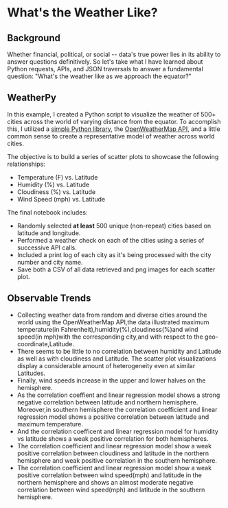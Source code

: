 # What's the Weather Like?

## Background

Whether financial, political, or social -- data's true power lies in its ability to answer questions definitively. So let's take what I have learned about Python requests, APIs, and JSON traversals to answer a fundamental question: "What's the weather like as we approach the equator?"


## WeatherPy

In this example, I created a Python script to visualize the weather of 500+ cities across the world of varying distance from the equator. To accomplish this, I utilized a [simple Python library](https://pypi.python.org/pypi/citipy), the [OpenWeatherMap API](https://openweathermap.org/api), and a little common sense to create a representative model of weather across world cities.

The objective is to build a series of scatter plots to showcase the following relationships:

* Temperature (F) vs. Latitude
* Humidity (%) vs. Latitude
* Cloudiness (%) vs. Latitude
* Wind Speed (mph) vs. Latitude

The final notebook includes:

* Randomly selected **at least** 500 unique (non-repeat) cities based on latitude and longitude.
* Performed a weather check on each of the cities using a series of successive API calls.
* Included a print log of each city as it's being processed with the city number and city name.
* Save both a CSV of all data retrieved and png images for each scatter plot.

## Observable Trends

* Collecting weather data from random and diverse cities around the world using the OpenWeatherMap API,the data illustrated maximum temperature(in Fahrenheit),humidity(%),cloudiness(%)and wind speed(in mph)with the corresponding city,and with respect to the geo-coordinate,Latitude.
* There seems to be little to no correlation between humidity and Latitude as well as with cloudiness and Latitude. The scatter plot visualizations display a considerable amount of heterogeneity even at similar Latitudes.
* Finally, wind speeds increase in the upper and lower halves on the hemisphere.
* As the correlation coeffient and linear regression model shows a strong negative correlation between latitude and northern hemisphere. Moreover,in southern hemisphere the correlation coefficient and linear regression model shows a positive correlation between latitude and maximum temperature.
* And the correlation coefficent and linear regression model for humidity vs latitude shows a weak positive correlation for both hemispheres.
* The correlation coefficient and linear regression model show a weak positive correlation between cloudiness and latitude in the northern hemisphere and weak positive correlation in the southern hemisphere.
* The correlation coefficient and linear regression model show a weak positive correlation between wind speed(mph) and latitude in the northern hemisphere and shows an almost moderate negative correlation between wind speed(mph) and latitude in the southern hemisphere.
